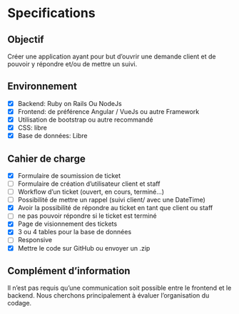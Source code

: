 
# Specifications

## Objectif

Créer une application ayant pour but d’ouvrir une demande client et de pouvoir y répondre et/ou de mettre un suivi.

## Environnement

- [X] Backend: Ruby on Rails Ou NodeJs
- [X] Frontend: de préférence Angular / VueJs ou autre Framework
- [X] Utilisation de bootstrap ou autre recommandé
- [X] CSS: libre
- [X] Base de données: Libre

## Cahier de charge

- [X] Formulaire de soumission de ticket
- [ ] Formulaire de création d’utilisateur client et staff
- [ ] Workflow d’un ticket (ouvert, en cours, terminé...)
- [ ] Possibilité de mettre un rappel (suivi client/ avec une DateTime)
- [X] Avoir la possibilité de répondre au ticket en tant que client ou staff
- [ ] ne pas pouvoir répondre si le ticket est terminé
- [X] Page de visionnement des tickets
- [X] 3 ou 4 tables pour la base de données
- [ ] Responsive
- [X] Mettre le code sur GitHub ou envoyer un .zip

## Complément d’information

Il n’est pas requis qu’une communication soit possible entre le frontend et le
backend. Nous cherchons principalement à évaluer l’organisation du codage.
